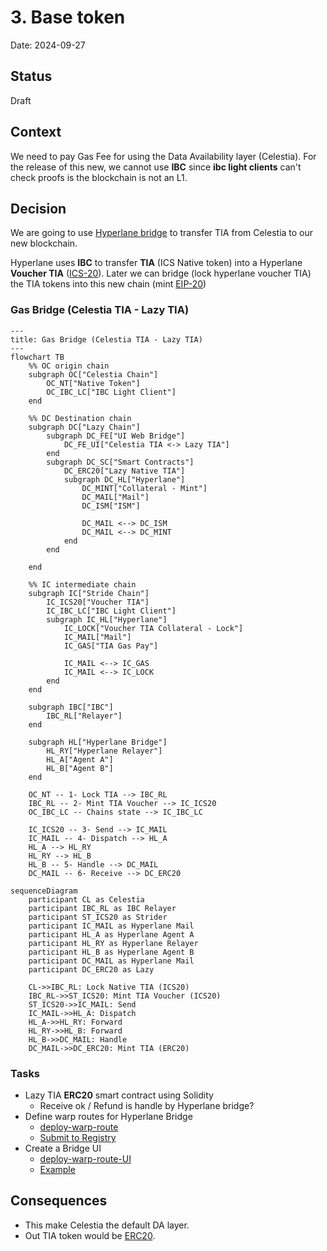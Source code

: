# 3. Base token

Date: 2024-09-27

## Status

Draft

## Context

We need to pay Gas Fee for using the Data Availability layer (Celestia). For the release of this new, we cannot use **IBC** since **ibc light clients** can't check proofs is the blockchain is not an L1.

## Decision

We are going to use [Hyperlane bridge](https://docs.hyperlane.xyz/docs/intro) to transfer TIA from Celestia to our new blockchain.

Hyperlane uses **IBC** to transfer **TIA** (ICS Native token) into a Hyperlane **Voucher TIA** ([ICS-20](https://github.com/cosmos/ibc/blob/main/spec/app/ics-020-fungible-token-transfer/README.md)).
Later we can bridge (lock hyperlane voucher TIA) the TIA tokens into this new chain (mint [EIP-20](https://eips.ethereum.org/EIPS/eip-20))

### Gas Bridge (Celestia TIA - Lazy TIA)

```mermaid
---
title: Gas Bridge (Celestia TIA - Lazy TIA)
---
flowchart TB
    %% OC origin chain
    subgraph OC["Celestia Chain"]
        OC_NT["Native Token"]
        OC_IBC_LC["IBC Light Client"]
    end

    %% DC Destination chain
    subgraph DC["Lazy Chain"]
        subgraph DC_FE["UI Web Bridge"]
            DC_FE_UI["Celestia TIA <-> Lazy TIA"]
        end
        subgraph DC_SC["Smart Contracts"]
            DC_ERC20["Lazy Native TIA"]
            subgraph DC_HL["Hyperlane"]
                DC_MINT["Collateral - Mint"]
                DC_MAIL["Mail"]
                DC_ISM["ISM"]

                DC_MAIL <--> DC_ISM
                DC_MAIL <--> DC_MINT
            end
        end

    end

    %% IC intermediate chain
    subgraph IC["Stride Chain"]
        IC_ICS20["Voucher TIA"]
        IC_IBC_LC["IBC Light Client"]
        subgraph IC_HL["Hyperlane"]
            IC_LOCK["Voucher TIA Collateral - Lock"]
            IC_MAIL["Mail"]
            IC_GAS["TIA Gas Pay"]

            IC_MAIL <--> IC_GAS
            IC_MAIL <--> IC_LOCK
        end
    end

    subgraph IBC["IBC"]
        IBC_RL["Relayer"]
    end

    subgraph HL["Hyperlane Bridge"]
        HL_RY["Hyperlane Relayer"]
        HL_A["Agent A"]
        HL_B["Agent B"]
    end

    OC_NT -- 1- Lock TIA --> IBC_RL
    IBC_RL -- 2- Mint TIA Voucher --> IC_ICS20
    OC_IBC_LC -- Chains state --> IC_IBC_LC

    IC_ICS20 -- 3- Send --> IC_MAIL
    IC_MAIL -- 4- Dispatch --> HL_A
    HL_A --> HL_RY
    HL_RY --> HL_B
    HL_B -- 5- Handle --> DC_MAIL
    DC_MAIL -- 6- Receive --> DC_ERC20
```

```mermaid
sequenceDiagram
    participant CL as Celestia
    participant IBC_RL as IBC Relayer
    participant ST_ICS20 as Strider
    participant IC_MAIL as Hyperlane Mail
    participant HL_A as Hyperlane Agent A
    participant HL_RY as Hyperlane Relayer
    participant HL_B as Hyperlane Agent B
    participant DC_MAIL as Hyperlane Mail
    participant DC_ERC20 as Lazy

    CL->>IBC_RL: Lock Native TIA (ICS20)
    IBC_RL->>ST_ICS20: Mint TIA Voucher (ICS20)
    ST_ICS20->>IC_MAIL: Send
    IC_MAIL->>HL_A: Dispatch
    HL_A->>HL_RY: Forward
    HL_RY->>HL_B: Forward
    HL_B->>DC_MAIL: Handle
    DC_MAIL->>DC_ERC20: Mint TIA (ERC20)
```

### Tasks

- Lazy TIA **ERC20** smart contract using Solidity
  - Receive ok / Refund is handle by Hyperlane bridge?
- Define warp routes for Hyperlane Bridge
  - [deploy-warp-route](https://docs.hyperlane.xyz/docs/guides/deploy-warp-route})
  - [Submit to Registry](https://github.com/changesets/changesets/blob/main/docs/adding-a-changeset.md)
- Create a Bridge UI
  - [deploy-warp-route-UI](https://docs.hyperlane.xyz/docs/guides/deploy-warp-route-UI#fork--customize-the-ui)
  - [Example](https://github.com/forma-dev/hyperlane-bridge-ui)

## Consequences

- This make Celestia the default DA layer.
- Out TIA token would be [ERC20](https://eips.ethereum.org/EIPS/eip-20).
